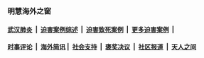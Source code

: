 
### 明慧海外之窗

####  [武汉肺炎](indexes/365.md?t=06220201) &nbsp;|&nbsp;  [迫害案例综述](indexes/328.md?t=06220201) &nbsp;|&nbsp; [迫害致死案例](indexes/277.md?t=06220201)  &nbsp;|&nbsp; [更多迫害案例](indexes/81.md?t=06220201)  &nbsp;|&nbsp; 
####  [时事评论](indexes/19.md?t=06220201) &nbsp;|&nbsp; [海外简讯](indexes/245.md?t=06220201)&nbsp;|&nbsp;  [社会支持](indexes/140.md?t=06220201) &nbsp;|&nbsp; [褒奖决议](indexes/282.md?t=06220201) &nbsp;|&nbsp; [社区报道](indexes/91.md?t=06220201)  &nbsp;|&nbsp; [天人之间](indexes/78.md?t=06220201) 

